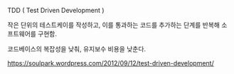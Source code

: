 TDD ( Test Driven Development )

작은 단위의 테스트케이를 작성하고, 이를 통과하는 코드를 추가하는 단계를 반복해 소프트웨어를 구현함.

코드베이스의 복잡성을 낮춰, 유지보수 비용을 낮춘다.



https://soulpark.wordpress.com/2012/09/12/test-driven-development/